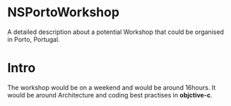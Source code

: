 NSPortoWorkshop
===============

A detailed description about a potential Workshop that could be organised in Porto, Portugal. 

Intro
=====

The workshop would be on a weekend and would be around 16hours. It would be around Architecture and coding best practises in **objctive-c**.
